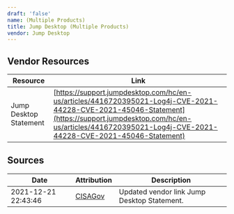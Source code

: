 ```yaml
---
draft: 'false'
name: (Multiple Products)
title: Jump Desktop (Multiple Products)
vendor: Jump Desktop
---
```


## Vendor Resources
| Resource | Link |
| --- | --- |
| Jump Desktop Statement | [https://support.jumpdesktop.com/hc/en-us/articles/4416720395021-Log4j-CVE-2021-44228-CVE-2021-45046-Statement](https://support.jumpdesktop.com/hc/en-us/articles/4416720395021-Log4j-CVE-2021-44228-CVE-2021-45046-Statement) |



## Sources
| Date | Attribution | Description |
| --- | --- | --- |
| 2021-12-21 22:43:46 | [CISAGov](https://raw.githubusercontent.com/cisagov/log4j-affected-db/develop/README.md) | Updated vendor link Jump Desktop Statement.  |
